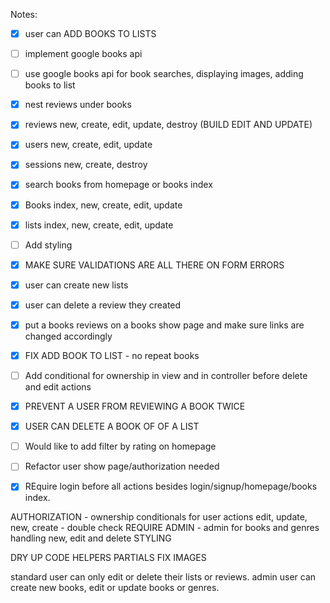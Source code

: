 
Notes:
- [x]  user can ADD BOOKS TO LISTS 
- [ ]  implement google books api 
- [ ]  use google books api for book searches, displaying images, adding books to list
- [x]  nest reviews under books
- [x]  reviews new, create, edit, update, destroy (BUILD EDIT AND UPDATE)
- [x]  users new, create, edit, update
- [x]  sessions new, create, destroy
- [x]  search books from homepage or books index
- [x]  Books index, new, create, edit, update 
- [x]  lists index, new, create, edit, update 
- [ ]  Add styling 
- [x]  MAKE SURE VALIDATIONS ARE ALL THERE ON FORM ERRORS 
- [x]  user can create new lists
- [x]  user can delete a review they created
- [x]  put a books reviews on a books show page and make sure links are changed accordingly 
- [x] FIX ADD BOOK TO LIST - no repeat books 
- [ ] Add conditional for ownership in view and in controller before delete and edit actions 
- [X] PREVENT A USER FROM REVIEWING A BOOK TWICE 
- [x] USER CAN DELETE A BOOK OF OF A LIST 
- [ ] Would like to add filter by rating on homepage 
- [ ] Refactor user show page/authorization needed
- [x] REquire login before all actions besides login/signup/homepage/books index.  



AUTHORIZATION - ownership conditionals for user actions edit, update, new, create - double check 
REQUIRE ADMIN  - admin for books and genres handling new, edit and delete 
STYLING 

DRY UP CODE 
HELPERS
PARTIALS 
FIX IMAGES 

standard user can only edit or delete their lists or reviews. 
admin user can create new books, edit or update books or genres.
